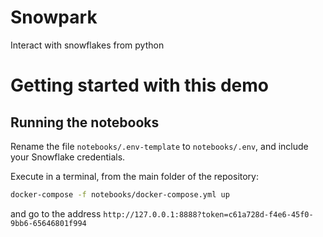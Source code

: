 # Snowpark

Interact with snowflakes from python

# Getting started with this demo

## Running the notebooks

Rename the file `notebooks/.env-template` to `notebooks/.env`, and include your Snowflake credentials.

Execute in a terminal, from the main folder of the repository:

```bash
docker-compose -f notebooks/docker-compose.yml up
```

and go to the address `http://127.0.0.1:8888?token=c61a728d-f4e6-45f0-9bb6-65646801f994`

